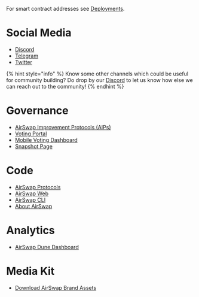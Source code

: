 For smart contract addresses see [Deployments](technology/deployments.md).

# Social Media

- [Discord](https://chat.airswap.io/)
- [Telegram](https://t.me/airswapofficial)
- [Twitter](https://twitter.com/airswap)

{% hint style="info" %}
Know some other channels which could be useful for community building? Do drop by our [Discord](https://chat.airswap.io) to let us know how else we can reach out to the community!
{% endhint %}

# Governance

- [AirSwap Improvement Protocols \(AIPs\)](https://github.com/airswap/airswap-aips/issues)
- [Voting Portal](https://activate.codefi.network/staking/airswap/governance)
- [Mobile Voting Dashboard](https://ast.on.fleek.co/)
- [Snapshot Page](https://snapshot.org/#/vote.airswap.eth)

# Code

- [AirSwap Protocols](https://github.com/airswap/airswap-protocols)
- [AirSwap Web](https://github.com/airswap/airswap-web)
- [AirSwap CLI](https://github.com/airswap/airswap-cli)
- [About AirSwap](https://github.com/airswap/airswap-about)

# Analytics

- [AirSwap Dune Dashboard](https://dune.com/airswap/airswap-v3)

# Media Kit

- [Download AirSwap Brand Assets](.gitbook/assets/AirSwap_Brand_Assets.zip)
